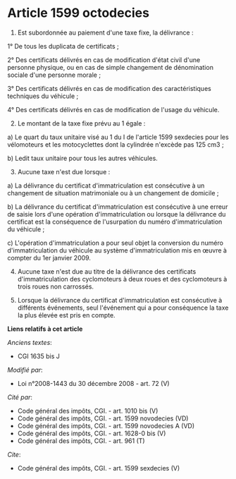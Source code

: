# Article 1599 octodecies

1. Est subordonnée au paiement d'une taxe fixe, la délivrance : 

1° De tous les duplicata de certificats ; 

2° Des certificats délivrés en cas de modification d'état civil d'une personne physique, ou en cas de simple changement de
dénomination sociale d'une personne morale ; 

3° Des certificats délivrés en cas de modification des caractéristiques techniques du véhicule ; 

4° Des certificats délivrés en cas de modification de l'usage du véhicule. 

2. Le montant de la taxe fixe prévu au 1 égale : 

a) Le quart du taux unitaire visé au 1 du I de l'article 1599 sexdecies pour les vélomoteurs et les motocyclettes dont la
cylindrée n'excède pas 125 cm3 ; 

b) Ledit taux unitaire pour tous les autres véhicules. 

3. Aucune taxe n'est due lorsque : 

a) La délivrance du certificat d'immatriculation est consécutive à un changement de situation matrimoniale ou à un changement
de domicile ; 

b) La délivrance du certificat d'immatriculation est consécutive à une erreur de saisie lors d'une opération
d'immatriculation ou lorsque la délivrance du certificat est la conséquence de l'usurpation du numéro d'immatriculation du
véhicule ; 

c) L'opération d'immatriculation a pour seul objet la conversion du numéro d'immatriculation du véhicule au système
d'immatriculation mis en œuvre à compter du 1er janvier 2009.

4. Aucune taxe n'est due au titre de la délivrance des certificats d'immatriculation des cyclomoteurs à deux roues et des
cyclomoteurs à trois roues non carrossés. 

5. Lorsque la délivrance du certificat d'immatriculation est consécutive à différents événements, seul l'événement qui a pour
conséquence la taxe la plus élevée est pris en compte.

**Liens relatifs à cet article**

_Anciens textes_:

  - CGI 1635 bis J

_Modifié par_:

  - Loi n°2008-1443 du 30 décembre 2008 - art. 72 (V)

_Cité par_:

  - Code général des impôts, CGI. - art. 1010 bis (V)
  - Code général des impôts, CGI. - art. 1599 novodecies (VD)
  - Code général des impôts, CGI. - art. 1599 novodecies A (VD)
  - Code général des impôts, CGI. - art. 1628-0 bis (V)
  - Code général des impôts, CGI. - art. 961 (T)

_Cite_:

  - Code général des impôts, CGI. - art. 1599 sexdecies (V)
